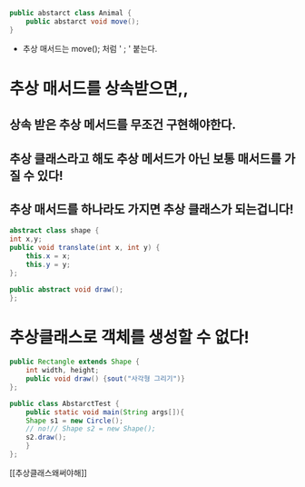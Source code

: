 ```java
public abstarct class Animal { 
	public abstarct void move();
}
```
- 추상 매서드는 move(); 처럼 ' ;  ' 붙는다.

# 추상 매서드를 상속받으면,,
## 상속 받은 추상 메서드를 무조건 구현해야한다.



## 추상 클래스라고 해도 추상 메서드가 아닌 보통 매서드를 가질 수 있다!

## 추상 매서드를 하나라도 가지면 추상 클래스가 되는겁니다!

```java
abstract class shape { 
int x,y;
public void translate(int x, int y) { 
	this.x = x;
	this.y = y;
};

public abstract void draw();
};
```


# 추상클래스로 객체를 생성할 수 없다!
```java
public Rectangle extends Shape { 
	int width, height;
	public void draw() {sout("사각형 그리기")}
};

public class AbstarctTest { 
	public static void main(String args[]){
	Shape s1 = new Circle();
	// no!// Shape s2 = new Shape();
	s2.draw();
	}
};
```


[[추상클래스왜써야해]]

